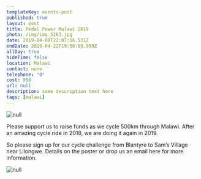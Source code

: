 ```yaml
---
templateKey: events-post
published: true
layout: post
title: Pedal Power Malawi 2019
photo: /img/img_5263.jpg
date: 2019-04-08T22:07:16.531Z
endDate: 2019-04-22T19:50:09.959Z
allDay: true
hideTime: false
location: Malawi
contact: none
telephone: "0"
cost: 950
url: null
description: some description text here
tags: [malawi]
---
```


![null](/img/img_5263.jpg)

Please support us to raise funds as we cycle 500km through Malawi. After an amazing cycle ride in 2018, we are doing it again in 2019.

So please sign up for our cycle challenge from Blantyre to Sam’s Village near Lilongwe. Details on the poster or drop us an email here for more information.

![null](/img/pedal-power-2019-flier.jpg)
